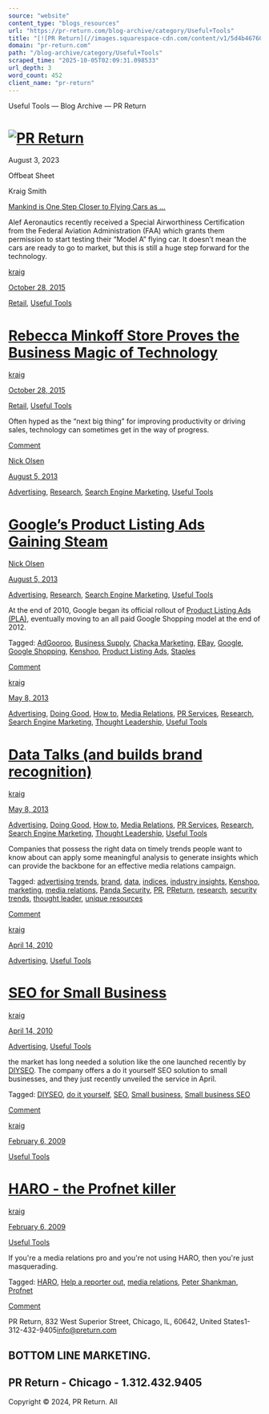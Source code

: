 ```yaml
---
source: "website"
content_type: "blogs_resources"
url: "https://pr-return.com/blog-archive/category/Useful+Tools"
title: "[![PR Return](//images.squarespace-cdn.com/content/v1/5d4b46760702c80001bc1eec/9f1a7ac8-9fa3-4124-9078-fec0267ce67d/PR+Return+Logo.jpg?format=1500w)](/)"
domain: "pr-return.com"
path: "/blog-archive/category/Useful+Tools"
scraped_time: "2025-10-05T02:09:31.098533"
url_depth: 3
word_count: 452
client_name: "pr-return"
---
```


Useful Tools — Blog Archive — PR Return

# [![PR Return](//images.squarespace-cdn.com/content/v1/5d4b46760702c80001bc1eec/9f1a7ac8-9fa3-4124-9078-fec0267ce67d/PR+Return+Logo.jpg?format=1500w)](/)

August 3, 2023

Offbeat Sheet

Kraig Smith

[Mankind is One Step Closer to Flying Cars as ...](/blog-archive/2023/8/3/mankind-is-one-step-closer-to-flying-cars-as-alef-aeronautics-secures-faa-testing-approval)

Alef Aeronautics recently received a Special Airworthiness Certification from the Federal Aviation Administration (FAA) which grants them permission to start testing their “Model A” flying car. It doesn’t mean the cars are ready to go to market, but this is still a huge step forward for the technology.

[](/blog-archive/2023/8/3/mankind-is-one-step-closer-to-flying-cars-as-alef-aeronautics-secures-faa-testing-approval)

[kraig](/blog-archive?author=5dd069c42ce08e3939a15596)

[October 28, 2015](/blog-archive/2015/10/rebecca-minkoff-store-proves-the-business-magic-of-technology)

[Retail](/blog-archive/category/Retail), [Useful Tools](/blog-archive/category/Useful+Tools)

# [Rebecca Minkoff Store Proves the Business Magic of Technology](/blog-archive/2015/10/rebecca-minkoff-store-proves-the-business-magic-of-technology)

[kraig](/blog-archive?author=5dd069c42ce08e3939a15596)

[October 28, 2015](/blog-archive/2015/10/rebecca-minkoff-store-proves-the-business-magic-of-technology)

[Retail](/blog-archive/category/Retail), [Useful Tools](/blog-archive/category/Useful+Tools)

[](/blog-archive/2015/10/rebecca-minkoff-store-proves-the-business-magic-of-technology)

Often hyped as the “next big thing” for improving productivity or driving sales, technology can sometimes get in the way of progress.

[](/blog-archive/2015/10/rebecca-minkoff-store-proves-the-business-magic-of-technology)

[Comment](/blog-archive/2015/10/rebecca-minkoff-store-proves-the-business-magic-of-technology#comments-5dd069d62ce08e3939a15984)

[Nick Olsen](/blog-archive?author=5dd069c42ce08e3939a1559c)

[August 5, 2013](/blog-archive/2013/08/googles-product-listing-ads-gaining-steam)

[Advertising](/blog-archive/category/Advertising), [Research](/blog-archive/category/Research), [Search Engine Marketing](/blog-archive/category/Search+Engine+Marketing), [Useful Tools](/blog-archive/category/Useful+Tools)

# [Google’s Product Listing Ads Gaining Steam](/blog-archive/2013/08/googles-product-listing-ads-gaining-steam)

[Nick Olsen](/blog-archive?author=5dd069c42ce08e3939a1559c)

[August 5, 2013](/blog-archive/2013/08/googles-product-listing-ads-gaining-steam)

[Advertising](/blog-archive/category/Advertising), [Research](/blog-archive/category/Research), [Search Engine Marketing](/blog-archive/category/Search+Engine+Marketing), [Useful Tools](/blog-archive/category/Useful+Tools)

[](/blog-archive/2013/08/googles-product-listing-ads-gaining-steam)

At the end of 2010, Google began its official rollout of [Product Listing Ads (PLA)](http://www.google.com/ads/innovations/productlistingads.html), eventually moving to an all paid Google Shopping model at the end of 2012.

[](/blog-archive/2013/08/googles-product-listing-ads-gaining-steam)

Tagged: [AdGooroo](/blog-archive/tag/AdGooroo), [Business Supply](/blog-archive/tag/Business+Supply), [Chacka Marketing](/blog-archive/tag/Chacka+Marketing), [EBay](/blog-archive/tag/EBay), [Google](/blog-archive/tag/Google), [Google Shopping](/blog-archive/tag/Google+Shopping), [Kenshoo](/blog-archive/tag/Kenshoo), [Product Listing Ads](/blog-archive/tag/Product+Listing+Ads), [Staples](/blog-archive/tag/Staples)

[Comment](/blog-archive/2013/08/googles-product-listing-ads-gaining-steam#comments-5dd069ce2ce08e3939a15842)

[kraig](/blog-archive?author=5dd069c42ce08e3939a15596)

[May 8, 2013](/blog-archive/2013/05/data-talks-and-builds-brand-recognition)

[Advertising](/blog-archive/category/Advertising), [Doing Good](/blog-archive/category/Doing+Good), [How to](/blog-archive/category/How+to), [Media Relations](/blog-archive/category/Media+Relations), [PR Services](/blog-archive/category/PR+Services), [Research](/blog-archive/category/Research), [Search Engine Marketing](/blog-archive/category/Search+Engine+Marketing), [Thought Leadership](/blog-archive/category/Thought+Leadership), [Useful Tools](/blog-archive/category/Useful+Tools)

# [Data Talks (and builds brand recognition)](/blog-archive/2013/05/data-talks-and-builds-brand-recognition)

[kraig](/blog-archive?author=5dd069c42ce08e3939a15596)

[May 8, 2013](/blog-archive/2013/05/data-talks-and-builds-brand-recognition)

[Advertising](/blog-archive/category/Advertising), [Doing Good](/blog-archive/category/Doing+Good), [How to](/blog-archive/category/How+to), [Media Relations](/blog-archive/category/Media+Relations), [PR Services](/blog-archive/category/PR+Services), [Research](/blog-archive/category/Research), [Search Engine Marketing](/blog-archive/category/Search+Engine+Marketing), [Thought Leadership](/blog-archive/category/Thought+Leadership), [Useful Tools](/blog-archive/category/Useful+Tools)

[](/blog-archive/2013/05/data-talks-and-builds-brand-recognition)

Companies that possess the right data on timely trends people want to know about can apply some meaningful analysis to generate insights which can provide the backbone for an effective media relations campaign.

[](/blog-archive/2013/05/data-talks-and-builds-brand-recognition)

Tagged: [advertising trends](/blog-archive/tag/advertising+trends), [brand](/blog-archive/tag/brand), [data](/blog-archive/tag/data), [indices](/blog-archive/tag/indices), [industry insights](/blog-archive/tag/industry+insights), [Kenshoo](/blog-archive/tag/Kenshoo), [marketing](/blog-archive/tag/marketing), [media relations](/blog-archive/tag/media+relations), [Panda Security](/blog-archive/tag/Panda+Security), [PR](/blog-archive/tag/PR), [PReturn](/blog-archive/tag/PReturn), [research](/blog-archive/tag/research), [security trends](/blog-archive/tag/security+trends), [thought leader](/blog-archive/tag/thought+leader), [unique resources](/blog-archive/tag/unique+resources)

[Comment](/blog-archive/2013/05/data-talks-and-builds-brand-recognition#comments-5dd069cd2ce08e3939a15830)

[kraig](/blog-archive?author=5dd069c42ce08e3939a15596)

[April 14, 2010](/blog-archive/2010/04/seo-for-small-business)

[Advertising](/blog-archive/category/Advertising), [Useful Tools](/blog-archive/category/Useful+Tools)

# [SEO for Small Business](/blog-archive/2010/04/seo-for-small-business)

[kraig](/blog-archive?author=5dd069c42ce08e3939a15596)

[April 14, 2010](/blog-archive/2010/04/seo-for-small-business)

[Advertising](/blog-archive/category/Advertising), [Useful Tools](/blog-archive/category/Useful+Tools)

the market has long needed a solution like the one launched recently by [DIYSEO](http://www.prweb.com/releases/DIYSEO_Local_SEO/Report_Card/prweb9726979.htm "DIYSEO"). The company offers a do it yourself SEO solution to small businesses, and they just recently unveiled the service in April.

Tagged: [DIYSEO](/blog-archive/tag/DIYSEO), [do it yourself](/blog-archive/tag/do+it+yourself), [SEO](/blog-archive/tag/SEO), [Small business](/blog-archive/tag/Small+business), [Small business SEO](/blog-archive/tag/Small+business+SEO)

[Comment](/blog-archive/2010/04/seo-for-small-business#comments-5dd069ca2ce08e3939a1575a)

[kraig](/blog-archive?author=5dd069c42ce08e3939a15596)

[February 6, 2009](/blog-archive/2009/02/haro-the-profnet-killer)

[Useful Tools](/blog-archive/category/Useful+Tools)

# [HARO - the Profnet killer](/blog-archive/2009/02/haro-the-profnet-killer)

[kraig](/blog-archive?author=5dd069c42ce08e3939a15596)

[February 6, 2009](/blog-archive/2009/02/haro-the-profnet-killer)

[Useful Tools](/blog-archive/category/Useful+Tools)

If you're a media relations pro and you're not using HARO, then you're just masquerading.

Tagged: [HARO](/blog-archive/tag/HARO), [Help a reporter out](/blog-archive/tag/Help+a+reporter+out), [media relations](/blog-archive/tag/media+relations), [Peter Shankman](/blog-archive/tag/Peter+Shankman), [Profnet](/blog-archive/tag/Profnet)

[Comment](/blog-archive/2009/02/haro-the-profnet-killer#comments-5dd069ca2ce08e3939a1570b)

PR Return, 832 West Superior Street, Chicago, IL, 60642, United States1-312-432-9405[info@preturn.com](mailto:info@preturn.com)

## BOTTOM LINE MARKETING.

## PR Return - Chicago - 1.312.432.9405

Copyright © 2024, PR Return. All